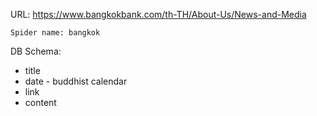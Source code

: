 URL: https://www.bangkokbank.com/th-TH/About-Us/News-and-Media

    Spider name: bangkok

DB Schema:
- title
- date - buddhist calendar
- link
- content

